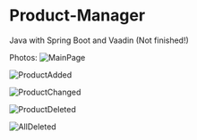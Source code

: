# Product-Manager
Java with Spring Boot and Vaadin (Not finished!)

Photos:
![MainPage](https://user-images.githubusercontent.com/66366313/138844633-00d596c2-f3bd-4011-91a5-63c37c814c3f.png)

![ProductAdded](https://user-images.githubusercontent.com/66366313/138844664-cfb9cf13-44c3-49a5-93e6-93952aca616b.png)

![ProductChanged](https://user-images.githubusercontent.com/66366313/138844673-685afd9e-ae92-4263-a765-e39a5200640b.png)

![ProductDeleted](https://user-images.githubusercontent.com/66366313/138844702-e50d6439-e649-4f51-baa1-233530991539.png)

![AllDeleted](https://user-images.githubusercontent.com/66366313/138844728-68123948-5d13-400f-a2d9-32091ab448f5.png)
